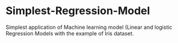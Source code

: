 # Simplest-Regression-Model
Simplest application of Machine learning model (Linear and logistic Regression Models with the example of Iris dataset.

